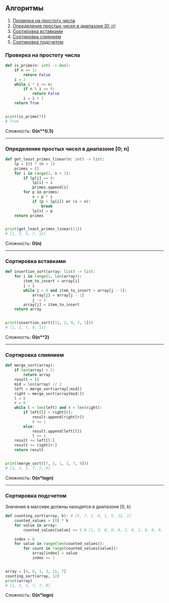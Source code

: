 ## Алгоритмы

1. [Проверка на простоту числа](#проверка-на-простоту-числа)
2. [Определение простых чисел в диапазоне [0; n]](#определение-простых-чисел-в-диапазоне-0-n)
3. [Сортировка вставками](#сортировка-вставками)
4. [Сортировка слиянием](#сортировка-слиянием)
5. [Сортировка подсчетом](#сортировка-подсчетом)

### Проверка на простоту числа
```python
def is_prime(n: int) -> bool:
    if n == 1:
        return False
    i = 2
    while i * i <= n:
        if n % i == 0:
            return False
        i = i + 1
    return True


print(is_prime(7))
# True
```
Cложность: **O(n\*\*0.5)**

____

### Определение простых чисел в диапазоне [0; n]
```python
def get_least_primes_linear(n: int) -> list:
    lp = [0] * (n + 1)
    primes = []
    for i in range(2, n + 1):
        if lp[i] == 0:
            lp[i] = i
            primes.append(i)
        for p in primes:
            x = p * i
            if (p > lp[i]) or (x > n):
                break
            lp[x] = p
    return primes


print(get_least_primes_linear(11))
# [2, 3, 5, 7, 12]
```
Cложность: **O(n)**

____

### Сортировка вставками
```python
def insertion_sort(array: list) -> list:
    for i in range(1, len(array)):
        item_to_insert = array[i]
        j = i
        while j > 0 and item_to_insert < array[j - 1]:
            array[j] = array[j - 1]
            j -= 1
        array[j] = item_to_insert
    return array


print(insertion_sort([11, 2, 9, 7, 1]))
# [1, 2, 7, 9, 11]
```
Сложность: **O(n\*\*2)**

____

### Сортировка слиянием
```python
def merge_sort(array):
    if len(array) < 2:
        return array
    result = []
    mid = len(array) // 2
    left = merge_sort(array[:mid])
    right = merge_sort(array[mid:])
    l = 0
    r = 0
    while l < len(left) and r < len(right):
        if left[l] > right[r]:
            result.append(right[r])
            r += 1
        else:
            result.append(left[l])
            l += 1
    result += left[l:]
    result += right[r:]
    return result


print(merge_sort([7, 5, 1, 3, 7, 9]))
# [1, 3, 5, 7, 7, 9]
```
Cложность: **O(n*logn)**

____

### Сортировка подсчетом
Значения в массиве должны находятся в диапазоне [0, k)
```python
def counting_sort(array, k): # [5, 7, 1, 0, 1, 5, 11, 1]
    counted_values = [0] * k
    for value in array:
        counted_values[value] += 1 # [1, 3, 0, 0, 0, 2, 0, 1, 0, 0, 0, 1]

    index = 0
    for value in range(len(counted_values)):
        for count in range(counted_values[value]):
            array[index] = value
            index += 1


array = [4, 6, 1, 3, 11, 7]
counting_sort(array, 12)
print(array)
# [1, 3, 5, 7, 7, 9]
```
Cложность: **O(n*logn)**
